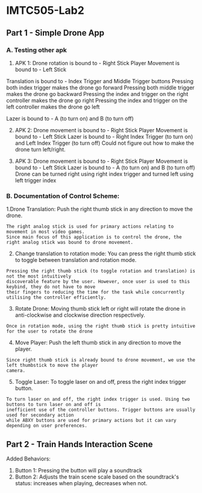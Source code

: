 # IMTC505-Lab2
 

 ## Part 1 - Simple Drone App

### A. Testing other apk
1. APK 1:
Drone rotation is bound to - Right Stick
Player Movement is bound to - Left Stick

Translation is bound to - Index Trigger and Middle Trigger buttons
Pressing both index trigger makes the drone go forward
Pressing both middle trigger makes the drone go backward
Pressing the index and trigger on the right controller makes the drone go right 
Pressing the index and trigger on the left controller makes the drone go left 

Lazer is bound to - A (to turn on) and B (to turn off)

2. APK 2:
Drone movement is bound to - Right Stick
Player Movement is bound to - Left Stick
Lazer is bound to - Right Index Trigger (to turn on) and Left Index Trigger (to turn off)
Could not figure out how to make the drone turn left/right.

3. APK 3:
Drone movement is bound to - Right Stick
Player Movement is bound to - Left Stick
Lazer is bound to - A (to turn on) and B (to turn off)
Drone can be turned right using right index trigger and turned left using left trigger index

### B. Documentation of Control Scheme:

 1.Drone Translation: Push the right thumb stick in any direction to move the drone.
 ```
The right analog stick is used for primary actions relating to movement in most video games.
Since main focus of this application is to control the drone, the right analog stick was bound to drone movement.
```
 2. Change translation to rotation mode: You can press the right thumb stick to toggle between translation and rotation mode.
```
Pressing the right thumb stick (to toggle rotation and translation) is not the most intuitively
discoverable feature by the user. However, once user is used to this keybind, they do not have to move 
their fingers to reducing the time for the task while concurrently utilising the controller efficiently.
```
 3. Rotate Drone:  Moving thumb stick left or right will rotate the drone in anti-clockwise and clockwise direction respectively.
 ```
Once in rotation mode, using the right thumb stick is pretty intuitive for the user to rotate the drone
```
 4. Move Player: Push the left thumb stick in any direction to move the player.
```
Since right thumb stick is already bound to drone movement, we use the left thumbstick to move the player 
camera.
```
 5. Toggle Laser: To toggle laser on and off, press the right index trigger button.
```
To turn laser on and off, the right index trigger is used. Using two buttons to turn laser on and off is 
inefficient use of the controller buttons. Trigger buttons are usually used for secondary action 
while ABXY buttons are used for primary actions but it can vary depending on user preferences.
```





 ## Part 2 - Train Hands Interaction Scene

 Added Behaviors:
 1. Button 1: Pressing the button will play a soundtrack
 2. Button 2: Adjusts the train scene scale based on the soundtrack's status: increases when playing, decreases when not.